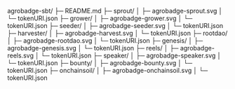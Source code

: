 agrobadge-sbt/
├─ README.md
├─ sprout/
│   ├─ agrobadge-sprout.svg
│   └─ tokenURI.json
├─ grower/
│   ├─ agrobadge-grower.svg
│   └─ tokenURI.json
├─ seeder/
│   ├─ agrobadge-seeder.svg
│   └─ tokenURI.json
├─ harvester/
│   ├─ agrobadge-harvest.svg
│   └─ tokenURI.json
├─ rootdao/
│   ├─ agrobadge-rootdao.svg
│   └─ tokenURI.json
├─ genesis/
│   ├─ agrobadge-genesis.svg
│   └─ tokenURI.json
├─ reels/
│   ├─ agrobadge-reels.svg
│   └─ tokenURI.json
├─ speaker/
│   ├─ agrobadge-speaker.svg
│   └─ tokenURI.json
├─ bounty/
│   ├─ agrobadge-bounty.svg
│   └─ tokenURI.json
├─ onchainsoil/
│   ├─ agrobadge-onchainsoil.svg
│   └─ tokenURI.json
